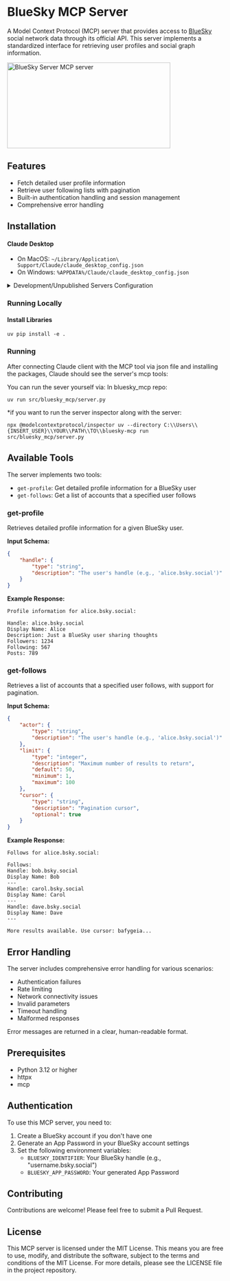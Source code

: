 # BlueSky MCP Server

A Model Context Protocol (MCP) server that provides access to [BlueSky](https://bsky.app) social network data through its official API. This server implements a standardized interface for retrieving user profiles and social graph information.

<a href="https://glama.ai/mcp/servers/bxvvsqt34k"><img width="380" height="200" src="https://glama.ai/mcp/servers/bxvvsqt34k/badge" alt="BlueSky Server MCP server" /></a>

## Features

- Fetch detailed user profile information
- Retrieve user following lists with pagination
- Built-in authentication handling and session management
- Comprehensive error handling

## Installation



#### Claude Desktop

- On MacOS: `~/Library/Application\ Support/Claude/claude_desktop_config.json`
- On Windows: `%APPDATA%/Claude/claude_desktop_config.json`

<details>
<summary>Development/Unpublished Servers Configuration</summary>

```json
    "mcpServers": {
        "bluesky-mcp": {
            "command": "uv",
            "args": [
            "--directory",
            "C:\\Users\\{INSERT_USER}\\YOUR\\PATH\\TO\\bluesky-mcp\\bluesky-mcp",
            "run",
            "src/bluesky_mcp/bluesky-mcp"
            ],
            "env": {
                "BLUESKY_IDENTIFIER": "your.handle.bsky.social",
                "BLUESKY_APP_PASSWORD": "your-app-password"
            }
        }
    }
```
</details>

### Running Locally

#### Install Libraries
```
uv pip install -e .
```

### Running 
After connecting Claude client with the MCP tool via json file and installing the packages, Claude should see the server's mcp tools:

You can run the sever yourself via:
In bluesky_mcp repo: 
```
uv run src/bluesky_mcp/server.py
```

*if you want to run the server inspector along with the server: 
```
npx @modelcontextprotocol/inspector uv --directory C:\\Users\\{INSERT_USER}\\YOUR\\PATH\\TO\\bluesky-mcp run src/bluesky_mcp/server.py
```

## Available Tools

The server implements two tools:
- `get-profile`: Get detailed profile information for a BlueSky user
- `get-follows`: Get a list of accounts that a specified user follows

### get-profile

Retrieves detailed profile information for a given BlueSky user.

**Input Schema:**
```json
{
    "handle": {
        "type": "string",
        "description": "The user's handle (e.g., 'alice.bsky.social')"
    }
}
```

**Example Response:**
```
Profile information for alice.bsky.social:

Handle: alice.bsky.social
Display Name: Alice
Description: Just a BlueSky user sharing thoughts
Followers: 1234
Following: 567
Posts: 789
```

### get-follows

Retrieves a list of accounts that a specified user follows, with support for pagination.

**Input Schema:**
```json
{
    "actor": {
        "type": "string",
        "description": "The user's handle (e.g., 'alice.bsky.social')"
    },
    "limit": {
        "type": "integer",
        "description": "Maximum number of results to return",
        "default": 50,
        "minimum": 1,
        "maximum": 100
    },
    "cursor": {
        "type": "string",
        "description": "Pagination cursor",
        "optional": true
    }
}
```

**Example Response:**
```
Follows for alice.bsky.social:

Follows:
Handle: bob.bsky.social
Display Name: Bob
---
Handle: carol.bsky.social
Display Name: Carol
---
Handle: dave.bsky.social
Display Name: Dave
---

More results available. Use cursor: bafygeia...
```

## Error Handling

The server includes comprehensive error handling for various scenarios:

- Authentication failures
- Rate limiting
- Network connectivity issues
- Invalid parameters
- Timeout handling
- Malformed responses

Error messages are returned in a clear, human-readable format.

## Prerequisites

- Python 3.12 or higher
- httpx
- mcp

## Authentication

To use this MCP server, you need to:
1. Create a BlueSky account if you don't have one
2. Generate an App Password in your BlueSky account settings
3. Set the following environment variables:
   - `BLUESKY_IDENTIFIER`: Your BlueSky handle (e.g., "username.bsky.social")
   - `BLUESKY_APP_PASSWORD`: Your generated App Password

## Contributing

Contributions are welcome! Please feel free to submit a Pull Request.

## License
This MCP server is licensed under the MIT License. 
This means you are free to use, modify, and distribute the software, subject to the terms and conditions of the MIT License. For more details, please see the LICENSE file in the project repository.
